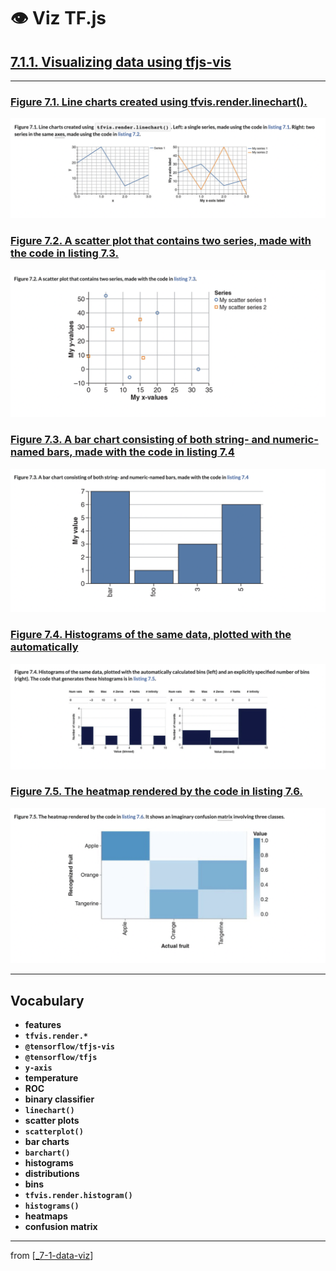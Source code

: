 # 👁 Viz TF.js

## [**7.1.1.** Visualizing data using tfjs-vis](https://livebook.manning.com/book/deep-learning-with-javascript/chapter-7/9)

---

### [**Figure 7.1.** Line charts created using tfvis.render.linechart().](https://livebook.manning.com/book/deep-learning-with-javascript/chapter-7/ch07fig01)

<img src="../../../assets/figures/Figure_7-1.png">

### [Figure 7.2. A scatter plot that contains two series, made with the code in listing 7.3.](https://livebook.manning.com/book/deep-learning-with-javascript/chapter-7/ch07fig02)

<img src="../../../assets/figures/Figure_7-2.png">

### [**Figure 7.3.** A bar chart consisting of both string- and numeric-named bars, made with the code in listing 7.4](https://livebook.manning.com/book/deep-learning-with-javascript/chapter-7/ch07fig03)

<img src="../../../assets/figures/Figure_7-3.png">

### [**Figure 7.4.** Histograms of the same data, plotted with the automatically](https://livebook.manning.com/book/deep-learning-with-javascript/chapter-7/ch07fig04)

<img src="../../../assets/figures/Figure_7-4.png">

### [**Figure 7.5.** The heatmap rendered by the code in listing 7.6.](https://livebook.manning.com/book/deep-learning-with-javascript/chapter-7/ch07fig05)

<img src="../../../assets/figures/Figure_7-5.png">

---

## **Vocabulary**

- **features**
- **`tfvis.render.*`**
- **`@tensorflow/tfjs-vis`**
- **`@tensorflow/tfjs`**
- **`y-axis`**
- **temperature**
- **ROC**
- **binary classifier**
- **`linechart()`**
- **scatter plots**
- **`scatterplot()`**
- **bar charts**
- **`barchart()`**
- **histograms**
- **distributions**
- **bins**
- **`tfvis.render.histogram()`**
- **`histograms()`**
- **heatmaps**
- **confusion matrix**

---

from [[_7-1-data-viz]]

[//begin]: # "Autogenerated link references for markdown compatibility"
[_7-1-data-viz]: _7-1-data-viz.md "7.1 👁 Data Viz"
[//end]: # "Autogenerated link references"

